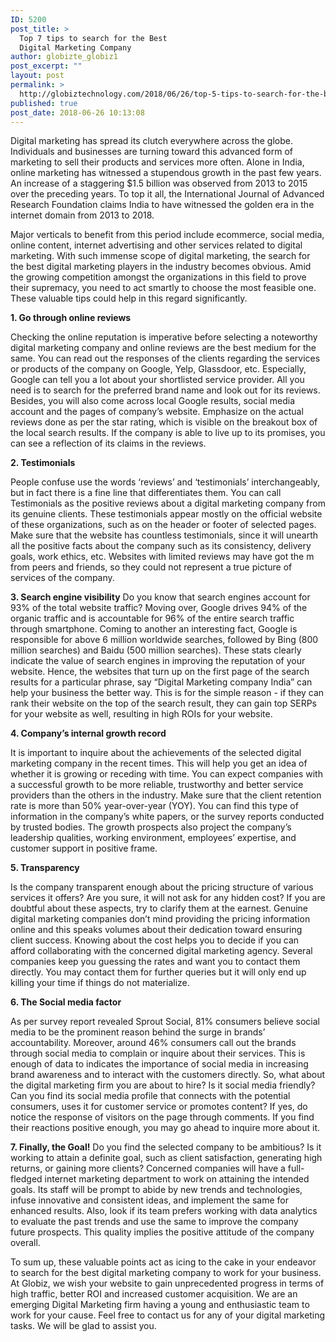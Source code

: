 ```yaml
---
ID: 5200
post_title: >
  Top 7 tips to search for the Best
  Digital Marketing Company
author: globizte_globiz1
post_excerpt: ""
layout: post
permalink: >
  http://globiztechnology.com/2018/06/26/top-5-tips-to-search-for-the-best-digital-marketing-company/
published: true
post_date: 2018-06-26 10:13:08
---
```

Digital marketing has spread its clutch everywhere across the globe. Individuals and businesses are turning toward this advanced form of marketing to sell their products and services more often. Alone in India, online marketing has witnessed a stupendous growth in the past few years. An increase of a staggering $1.5 billion was observed from 2013 to 2015 over the preceding years. To top it all, the International Journal of Advanced Research Foundation claims India to have witnessed the golden era in the internet domain from 2013 to 2018.

Major verticals to benefit from this period include ecommerce, social media, online content, internet advertising and other services related to digital marketing. With such immense scope of digital marketing, the search for the best digital marketing players in the industry becomes obvious. Amid the growing competition amongst the organizations in this field to prove their supremacy, you need to act smartly to choose the most feasible one. These valuable tips could help in this regard significantly.

<strong>1. Go through online reviews</strong>

Checking the online reputation is imperative before selecting a noteworthy digital marketing company and online reviews are the best medium for the same. You can read out the responses of the clients regarding the services or products of the company on Google, Yelp, Glassdoor, etc. Especially, Google can tell you a lot about your shortlisted service provider. All you need is to search for the preferred brand name and look out for its reviews. Besides, you will also come across local Google results, social media account and the pages of company’s website. Emphasize on the actual reviews done as per the star rating, which is visible on the breakout box of the local search results. If the company is able to live up to its promises, you can see a reflection of its claims in the reviews.

<strong>2. Testimonials</strong>

People confuse use the words ‘reviews’ and ‘testimonials’ interchangeably, but in fact there is a fine line that differentiates them. You can call Testimonials as the positive reviews about a digital marketing company from its genuine clients. These testimonials appear mostly on the official website of these organizations, such as on the header or footer of selected pages. Make sure that the website has countless testimonials, since it will unearth all the positive facts about the company such as its consistency, delivery goals, work ethics, etc. Websites with limited reviews may have got the m from peers and friends, so they could not represent a true picture of services of the company.

<strong>3. Search engine visibility</strong>
Do you know that search engines account for 93% of the total website traffic? Moving over, Google drives 94% of the organic traffic and is accountable for 96% of the entire search traffic through smartphone. Coming to another an interesting fact, Google is responsible for above 6 million worldwide searches, followed by Bing (800 million searches) and Baidu (500 million searches). These stats clearly indicate the value of search engines in improving the reputation of your website. Hence, the websites that turn up on the first page of the search results for a particular phrase, say “Digital Marketing company India” can help your business the better way. This is for the simple reason - if they can rank their website on the top of the search result, they can gain top SERPs for your website as well, resulting in high ROIs for your website.

<strong>4. Company’s internal growth record</strong>

It is important to inquire about the achievements of the selected digital marketing company in the recent times. This will help you get an idea of whether it is growing or receding with time. You can expect companies with a successful growth to be more reliable, trustworthy and better service providers than the others in the industry. Make sure that the client retention rate is more than 50% year-over-year (YOY). You can find this type of information in the company’s white papers, or the survey reports conducted by trusted bodies. The growth prospects also project the company’s leadership qualities, working environment, employees’ expertise, and customer support in positive frame.

<strong>5. Transparency</strong>

Is the company transparent enough about the pricing structure of various services it offers? Are you sure, it will not ask for any hidden cost? If you are doubtful about these aspects, try to clarify them at the earnest. Genuine digital marketing companies don’t mind providing the pricing information online and this speaks volumes about their dedication toward ensuring client success. Knowing about the cost helps you to decide if you can afford collaborating with the concerned digital marketing agency. Several companies keep you guessing the rates and want you to contact them directly. You may contact them for further queries but it will only end up killing your time if things do not materialize.

<strong>6. The Social media factor</strong>

As per survey report revealed Sprout Social, 81% consumers believe social media to be the prominent reason behind the surge in brands’ accountability. Moreover, around 46% consumers call out the brands through social media to complain or inquire about their services. This is enough of data to indicates the importance of social media in increasing brand awareness and to interact with the customers directly. So, what about the digital marketing firm you are about to hire? Is it social media friendly? Can you find its social media profile that connects with the potential consumers, uses it for customer service or promotes content? If yes, do notice the response of visitors on the page through comments. If you find their reactions positive enough, you may go ahead to inquire more about it.

<strong>7. Finally, the Goal!</strong>
Do you find the selected company to be ambitious? Is it working to attain a definite goal, such as client satisfaction, generating high returns, or gaining more clients? Concerned companies will have a full-fledged internet marketing department to work on attaining the intended goals. Its staff will be prompt to abide by new trends and technologies, infuse innovative and consistent ideas, and implement the same for enhanced results. Also, look if its team prefers working with data analytics to evaluate the past trends and use the same to improve the company future prospects. This quality implies the positive attitude of the company overall.

To sum up, these valuable points act as icing to the cake in your endeavor to search for the best digital marketing company to work for your business. At Globiz, we wish your website to gain unprecedented progress in terms of high traffic, better ROI and increased customer acquisition. We are an emerging Digital Marketing firm having a young and enthusiastic team to work for your cause. Feel free to contact us for any of your digital marketing tasks. We will be glad to assist you.